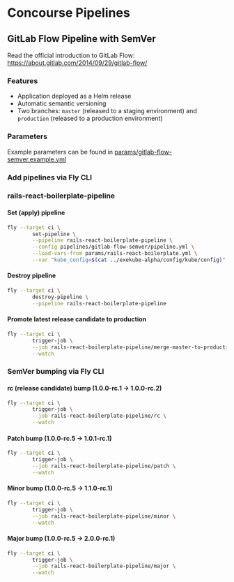 # Concourse Pipelines

## GitLab Flow Pipeline with SemVer

Read the official introduction to GitLab Flow: <https://about.gitlab.com/2014/09/29/gitlab-flow/>

### Features

- Application deployed as a Helm release
- Automatic semantic versioning
- Two branches: `master` (released to a staging environment) and `production` (released to a production environment)

### Parameters

Example parameters can be found in [params/gitlab-flow-semver.example.yml](/params/gitlab-flow-semver.example.yml)

### Add pipelines via Fly CLI

### rails-react-boilerplate-pipeline

#### Set (apply) pipeline
```sh
fly --target ci \
        set-pipeline \
        --pipeline rails-react-boilerplate-pipeline \
        --config pipelines/gitlab-flow-semver/pipeline.yml \
        --load-vars-from params/rails-react-boilerplate.yml \
        --var "kube_config=$(cat ../exekube-alpha/config/kube/config)"
```

#### Destroy pipeline

```sh
fly --target ci \
        destroy-pipeline \
        --pipeline rails-react-boilerplate-pipeline
```

#### Promote latest release candidate to production

```sh
fly --target ci \
        trigger-job \
        --job rails-react-boilerplate-pipeline/merge-master-to-production \
        --watch
```

### SemVer bumping via Fly CLI

#### rc (release candidate) bump (1.0.0-rc.1 -> 1.0.0-rc.2)

```sh
fly --target ci \
        trigger-job \
        --job rails-react-boilerplate-pipeline/rc \
        --watch
```

#### Patch bump (1.0.0-rc.5 -> 1.0.1-rc.1)

```sh
fly --target ci \
        trigger-job \
        --job rails-react-boilerplate-pipeline/patch \
        --watch
```

#### Minor bump (1.0.0-rc.5 -> 1.1.0-rc.1)

```sh
fly --target ci \
        trigger-job \
        --job rails-react-boilerplate-pipeline/minor \
        --watch
```

#### Major bump (1.0.0-rc.5 -> 2.0.0-rc.1)

```sh
fly --target ci \
        trigger-job \
        --job rails-react-boilerplate-pipeline/major \
        --watch
```
